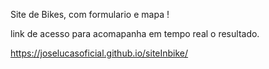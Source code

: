 
Site de Bikes, com formulario e mapa !

link de acesso para acomapanha em tempo real o resultado.

https://joselucasoficial.github.io/siteInbike/
